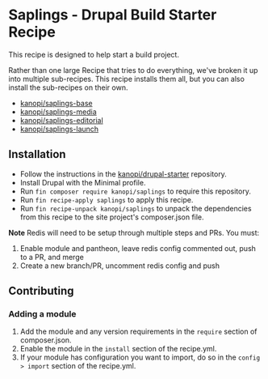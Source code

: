# Saplings - Drupal Build Starter Recipe

This recipe is designed to help start a build project.

Rather than one large Recipe that tries to do everything, we've broken it up
into multiple sub-recipes.  This recipe installs them all, but you can also
install the sub-recipes on their own.

* [kanopi/saplings-base](https://github.com/kanopi/saplings-base)
* [kanopi/saplings-media](https://github.com/kanopi/saplings-media)
* [kanopi/saplings-editorial](https://github.com/kanopi/saplings-editorial)
* [kanopi/saplings-launch](https://github.com/kanopi/saplings-launch)

## Installation

- Follow the instructions in the
[kanopi/drupal-starter](https://github.com/kanopi/drupal-starter) repository.
- Install Drupal with the Minimal profile.
- Run `fin composer require kanopi/saplings` to require this repository.
- Run `fin recipe-apply saplings` to apply this recipe.
- Run `fin recipe-unpack kanopi/saplings` to unpack the dependencies from this
recipe to the site project's composer.json file.

**Note** 
Redis will need to be setup through multiple steps and PRs. You must:
1. Enable module and pantheon, leave redis config commented out, push to a PR, and merge
2. Create a new branch/PR, uncomment redis config and push

## Contributing

### Adding a module

1. Add the module and any version requirements in the `require` section of
composer.json.
2. Enable the module in the `install` section of the recipe.yml.
3. If your module has configuration you want to import, do so in the
`config > import` section of the recipe.yml.
